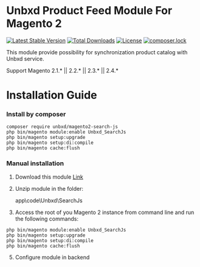 # Unbxd Product Feed Module For Magento 2

[![Latest Stable Version](https://poser.pugx.org/unbxd/magento2-search-js/v/stable)](https://packagist.org/packages/unbxd/magento2-search-js)
[![Total Downloads](https://poser.pugx.org/unbxd/magento2-search-js/downloads)](https://packagist.org/packages/unbxd/magento2-search-js)
[![License](https://poser.pugx.org/unbxd/magento2-search-js/license)](https://packagist.org/packages/unbxd/magento2-search-js)
[![composer.lock](https://poser.pugx.org/unbxd/magento2-search-js/composerlock)](https://packagist.org/packages/unbxd/magento2-search-js)

This module provide possibility for synchronization product catalog with Unbxd service.

Support Magento 2.1.\* || 2.2.\* || 2.3.\* || 2.4.\*

# Installation Guide

### Install by composer

```
composer require unbxd/magento2-search-js
php bin/magento module:enable Unbxd_SearchJs
php bin/magento setup:upgrade
php bin/magento setup:di:compile
php bin/magento cache:flush
```

### Manual installation

1. Download this module [Link](https://github.com/unbxd/Magento-2-Search/archive/1.0.31.zip)
3. Unzip module in the folder:

    app\code\Unbxd\SearchJs

4. Access the root of you Magento 2 instance from command line and run the following commands:

```
php bin/magento module:enable Unbxd_SearchJs
php bin/magento setup:upgrade
php bin/magento setup:di:compile
php bin/magento cache:flush
```

5. Configure module in backend


